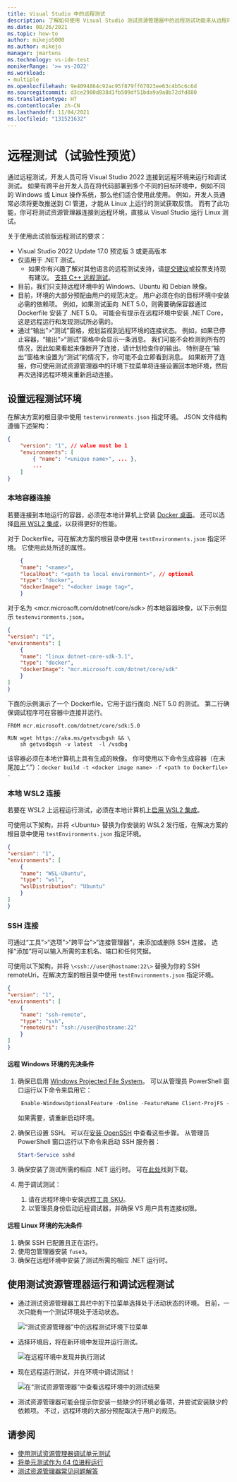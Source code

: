 ```yaml
---
title: Visual Studio 中的远程测试
description: 了解如何使用 Visual Studio 测试资源管理器中的远程测试功能来从远程环境（包括容器、WSL2 或通过 SSH 连接）运行测试。 本主题介绍如何使用 testenvironments.json 来针对本地容器、WSL2 或 SSH 连接配置远程测试。
ms.date: 08/26/2021
ms.topic: how-to
author: mikejo5000
ms.author: mikejo
manager: jmartens
ms.technology: vs-ide-test
monikerRange: '>= vs-2022'
ms.workload:
- multiple
ms.openlocfilehash: 9e4094864c92ac95f879ff67023ee63c4b5c6c6d
ms.sourcegitcommit: d3ce2900d838d1fb509df51bda9a9a8b72dfd880
ms.translationtype: HT
ms.contentlocale: zh-CN
ms.lasthandoff: 11/04/2021
ms.locfileid: "131521632"
---
```

# <a name="remote-testing-experimental-preview"></a>远程测试（试验性预览）

通过远程测试，开发人员可将 Visual Studio 2022 连接到远程环境来运行和调试测试。 如果有跨平台开发人员在将代码部署到多个不同的目标环境中，例如不同的 Windows 或 Linux 操作系统，那么他们适合使用此使用。 例如，开发人员通常必须将更改推送到 CI 管道，才能从 Linux 上运行的测试获取反馈。 而有了此功能，你可将测试资源管理器连接到远程环境，直接从 Visual Studio 运行 Linux 测试。

关于使用此试验版远程测试的要求：
* Visual Studio 2022 Update 17.0 预览版 3 或更高版本
* 仅适用于 .NET 测试。
  * 如果你有兴趣了解对其他语言的远程测试支持，请[提交建议](/visualstudio/ide/suggest-a-feature)或投票支持现有建议。 [支持 C++ 远程测试](https://developercommunity.visualstudio.com/t/run-c-unit-tests-on-linux-with-visual-studio/1403357)。
* 目前，我们只支持远程环境中的 Windows、Ubuntu 和 Debian 映像。 
* 目前，环境的大部分预配由用户的规范决定。 用户必须在你的目标环境中安装必需的依赖项。 例如，如果测试面向 .NET 5.0，则需要确保容器通过 Dockerfile 安装了 .NET 5.0。 可能会有提示在远程环境中安装 .NET Core，这是远程运行和发现测试所必需的。 
* 通过“输出”>“测试”窗格，规划监视到远程环境的连接状态。 例如，如果已停止容器，“输出”>“测试”窗格中会显示一条消息。 我们可能不会检测到所有的情况，因此如果看起来像断开了连接，请计划检查你的输出。 特别是在“输出”窗格未设置为“测试”的情况下，你可能不会立即看到消息。 如果断开了连接，你可使用测试资源管理器中的环境下拉菜单将连接设置回本地环境，然后再次选择远程环境来重新启动连接。

## <a name="set-up-the-remote-testing-environment"></a>设置远程测试环境

在解决方案的根目录中使用 `testenvironments.json` 指定环境。 JSON 文件结构遵循下述架构：
```json
{
    "version": "1", // value must be 1
    "environments": [
        { "name": "<unique name>", ... },
        ...
    ]
}
```

### <a name="local-container-connections"></a>本地容器连接

若要连接到本地运行的容器，必须在本地计算机上安装 [Docker 桌面](https://www.docker.com/products/docker-desktop)。 还可以选择[启用 WSL2 集成](/windows/wsl/install-win10)，以获得更好的性能。

对于 Dockerfile，可在解决方案的根目录中使用 `testEnvironments.json` 指定环境。 它使用此处所述的属性。
```json
    {
    "name": "<name>",
    "localRoot": "<path to local environment>", // optional
    "type": "docker",
    "dockerImage": "<docker image tag>",
    }
```

对于名为 \<mcr.microsoft.com/dotnet/core/sdk\> 的本地容器映像，以下示例显示 `testenvironments.json`。
```json
{
"version": "1",
"environments": [
    {
    "name": "linux dotnet-core-sdk-3.1",
    "type": "docker",
    "dockerImage": "mcr.microsoft.com/dotnet/core/sdk"
    }
]
}
```

下面的示例演示了一个 Dockerfile，它用于运行面向 .NET 5.0 的测试。 第二行确保调试程序可在容器中连接并运行。
```
FROM mcr.microsoft.com/dotnet/core/sdk:5.0

RUN wget https://aka.ms/getvsdbgsh && \
    sh getvsdbgsh -v latest  -l /vsdbg
```

该容器必须在本地计算机上具有生成的映像。 你可使用以下命令生成容器（在末尾加上“.”）：`docker build -t <docker image name> -f <path to Dockerfile> .`

### <a name="local-wsl2-connections"></a>本地 WSL2 连接
若要在 WSL2 上远程运行测试，必须在本地计算机上[启用 WSL2 集成](/windows/wsl/install-win10)。

可使用以下架构，并将 \<Ubuntu\> 替换为你安装的 WSL2 发行版，在解决方案的根目录中使用 `testEnvironments.json` 指定环境。
```json
{
"version": "1",
"environments": [
    {
    "name": "WSL-Ubuntu",
    "type": "wsl",
    "wslDistribution": "Ubuntu"
    }
]
}
```

### <a name="ssh-connections"></a>SSH 连接
 可通过“工具”>“选项”>“跨平台”>“连接管理器”，来添加或删除 SSH 连接。 选择“添加”将可以输入所需的主机名、端口和任何凭据。

可使用以下架构，并将 `\<ssh://user@hostname:22\>` 替换为你的 SSH remoteUri，在解决方案的根目录中使用 `testEnvironments.json` 指定环境。
```json
{
"version": "1",
"environments": [
    {
    "name": "ssh-remote",
    "type": "ssh",
    "remoteUri": "ssh://user@hostname:22"
    }
]
}
```

#### <a name="prerequisites-for-a-remote-windows-environment"></a>远程 Windows 环境的先决条件
1. 确保已启用 [Windows Projected File System](/windows/win32/projfs/enabling-windows-projected-file-system)。 可以从管理员 PowerShell 窗口运行以下命令来启用它：

   ```powershell
    Enable-WindowsOptionalFeature -Online -FeatureName Client-ProjFS -NoRestart
   ```

   如果需要，请重新启动环境。
2. 确保已设置 SSH。 可以在[安装 OpenSSH](/windows-server/administration/openssh/openssh_install_firstuse#install-openssh-using-powershell) 中查看这些步骤。 从管理员 PowerShell 窗口运行以下命令来启动 SSH 服务器：
   ```powershell
   Start-Service sshd
   ```

3. 确保安装了测试所需的相应 .NET 运行时。 可在[此处](https://dotnet.microsoft.com/download)找到下载。
4. 用于调试测试：
   1. 请在远程环境中安装[远程工具 SKU](/visualstudio/debugger/remote-debugging?view=vs-2022&preserve-view=true)。 
   2. 以管理员身份启动远程调试器，并确保 VS 用户具有连接权限。

#### <a name="prerequisites-for-a-remote-linux-environment"></a>远程 Linux 环境的先决条件
1. 确保 SSH 已配置且正在运行。
2. 使用包管理器安装 `fuse3`。
3. 确保在远程环境中安装了测试所需的相应 .NET 运行时。

## <a name="use-the-test-explorer-to-run-and-debug-remote-tests"></a>使用测试资源管理器运行和调试远程测试
* 通过测试资源管理器工具栏中的下拉菜单选择处于活动状态的环境。 目前，一次只能有一个测试环境处于活动状态。

  ![“测试资源管理器”中的远程测试环境下拉菜单](media/remote-test-drop-down.png)

* 选择环境后，将在新环境中发现并运行测试。

  ![在远程环境中发现并执行测试](media/remote-test-linux-discovery.png)

* 现在远程运行测试，并在环境中调试测试！

  ![在“测试资源管理器”中查看远程环境中的测试结果](media/remote-test-linux-passing.png)

* 测试资源管理器可能会提示你安装一些缺少的环境必备项，并尝试安装缺少的依赖项。 不过，远程环境的大部分预配取决于用户的规范。

## <a name="see-also"></a>请参阅

- [使用测试资源管理器调试单元测试](../test/debug-unit-tests-with-test-explorer.md)
- [将单元测试作为 64 位进程运行](../test/run-a-unit-test-as-a-64-bit-process.md)
- [测试资源管理器常见问题解答](test-explorer-faq.md)
